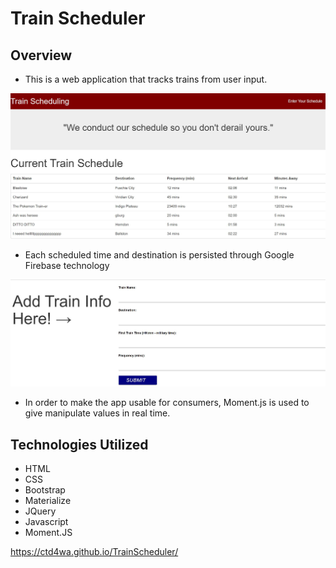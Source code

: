 # Train Scheduler

## Overview
- This is a web application that tracks trains from user input.

![Tracking](https://github.com/ctd4wa/TrainScheduler/blob/master/images/Capture1.JPG?raw=true)

- Each scheduled time and destination is persisted through Google Firebase technology

![Tracking](https://github.com/ctd4wa/TrainScheduler/blob/master/images/Capture2.JPG?raw=true)

- In order to make the app usable for consumers, Moment.js is used to give manipulate values in real time.


## Technologies Utilized 
  - HTML 
  - CSS 
  - Bootstrap 
  - Materialize 
  - JQuery 
  - Javascript 
  - Moment.JS

https://ctd4wa.github.io/TrainScheduler/
